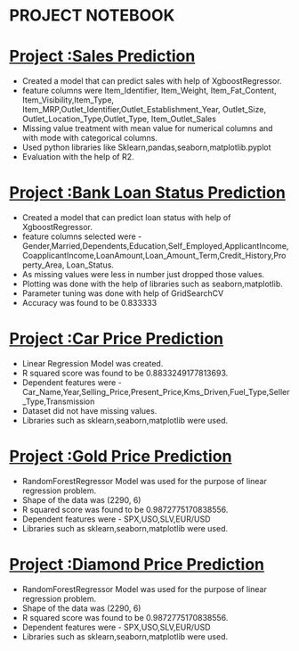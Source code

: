 # PROJECT NOTEBOOK


# [Project :Sales Prediction](https://github.com/sagarpatiler/machine_learning/blob/main/Sales_Prediction.ipynb) 
* Created a model that can predict sales with help of XgboostRegressor.
* feature columns were Item_Identifier, Item_Weight, Item_Fat_Content, Item_Visibility,Item_Type, Item_MRP,Outlet_Identifier,Outlet_Establishment_Year, Outlet_Size, Outlet_Location_Type,Outlet_Type, Item_Outlet_Sales
* Missing value treatment with mean value for numerical columns and with mode with categorical columns.
* Used python libraries like Sklearn,pandas,seaborn,matplotlib.pyplot
* Evaluation with the help of R2.

# [Project :Bank Loan Status Prediction](https://github.com/sagarpatiler/machine_learning/blob/main/Banks_1_loan_status_prediction.ipynb) 
* Created a model that can predict loan status with help of XgboostRegressor.
* feature columns selected  were -Gender,Married,Dependents,Education,Self_Employed,ApplicantIncome,CoapplicantIncome,LoanAmount,Loan_Amount_Term,Credit_History,Property_Area, Loan_Status.
* As missing values were less in number just dropped those values.
* Plotting was done with the help of libraries such as seaborn,matplotlib.
* Parameter tuning was done with help of GridSearchCV
* Accuracy was found to be  0.833333

# [Project :Car Price Prediction](https://github.com/sagarpatiler/machine_learning/blob/main/car_price_prediction_.ipynb) 
* Linear Regression Model was created.
* R squared score  was found to be  0.8833249177813693.
* Dependent features were - Car_Name,Year,Selling_Price,Present_Price,Kms_Driven,Fuel_Type,Seller_Type,Transmission 
* Dataset did not have missing values.
* Libraries such as sklearn,seaborn,matplotlib were used.

# [Project :Gold Price Prediction](https://github.com/sagarpatiler/machine_learning/blob/main/gold_price_prediction.ipynb) 
* RandomForestRegressor Model was used for the purpose of linear regression problem.
* Shape of the data was (2290, 6)
* R squared score  was found to be 0.9872775170838556.
* Dependent features were - SPX,USO,SLV,EUR/USD 
* Libraries such as sklearn,seaborn,matplotlib were used.

# [Project :Diamond Price Prediction](https://github.com/sagarpatiler/machine_learning/blob/main/diamond_price_pred_pyc.ipynb) 
* RandomForestRegressor Model was used for the purpose of linear regression problem.
* Shape of the data was (2290, 6)
* R squared score  was found to be 0.9872775170838556.
* Dependent features were - SPX,USO,SLV,EUR/USD 
* Libraries such as sklearn,seaborn,matplotlib were used.



















